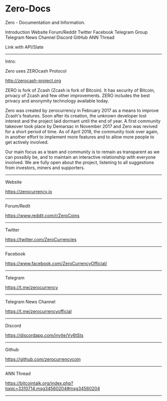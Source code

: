 # Zero-Docs

Zero - Documentation and Information.

Introduction
Website
Forum/Reddit
Twitter
Facebook
Telegram Group
Telegram News Channel
Discord
GitHub
ANN Thread


Link with API/Slate


----------------------------------------------------------------------------------------------------------------------------------------


Intro:

Zero uses ZEROcash Protocol

http://zerocash-project.org
                 
                            
ZERO is fork of Zcash (Zcash is fork of Bitcoin). It has security of Bitcoin, privacy of Zcash and few other improvements. ZERO includes the best privacy and anonymity technology available today.

Zero was created by zerocurrency in February 2017 as a means to improve Zcash's features. Soon after its creation, the unknown developer lost interest and the project laid dormant until the end of year. A first community takeover took place by Demarsac in November 2017 and Zero was revived for a short period of time. As of April 2018, the community took over again, in another effort to implement more features and to allow more people to get actively involved.

Our main focus as a team and community is to remain as transparent as we can possibly be, and to maintain an interactive relationship with everyone involved. We are fully open about the project, listening to all suggestions from investors, miners and supporters. 


----------------------------------------------------------------------------------------------------------------------------------------

Website 

https://zerocurrency.io

----------------------------------------------------------------------------------------------------------------------------------------

Forum/Redit

https://www.reddit.com/r/ZeroCoins

----------------------------------------------------------------------------------------------------------------------------------------

Twitter

https://twitter.com/ZeroCurrencies

----------------------------------------------------------------------------------------------------------------------------------------

Facebook

https://www.facebook.com/ZeroCurrencyOfficial/


----------------------------------------------------------------------------------------------------------------------------------------

Telegram

https://t.me/zerocurrency


----------------------------------------------------------------------------------------------------------------------------------------

Telegram News Channel

https://t.me/zerocurrencyofficial


----------------------------------------------------------------------------------------------------------------------------------------

Discord

https://discordapp.com/invite/Vv6tSts


----------------------------------------------------------------------------------------------------------------------------------------

Github 

https://github.com/zerocurrencycoin


----------------------------------------------------------------------------------------------------------------------------------------


ANN Thread

https://bitcointalk.org/index.php?topic=3310714.msg34560204#msg34560204


----------------------------------------------------------------------------------------------------------------------------------------

